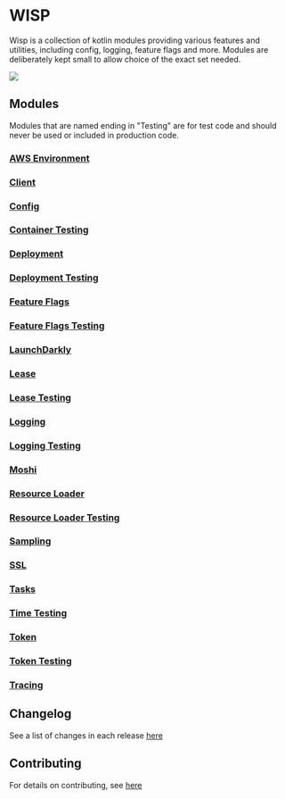 # WISP

Wisp is a collection of kotlin modules providing various features and utilities, including config, logging, feature
flags and more. Modules are deliberately kept small to allow choice of the exact set needed.

[<img src="https://img.shields.io/maven-central/v/app.cash.wisp/wisp-bom.svg?label=latest%20release"/>](http://search.maven.org/#search%7Cga%7C1%7Capp.cash.wisp)

## Modules

Modules that are named ending in "Testing" are for test code and should never be used or included in production code.

### [AWS Environment](wisp-aws-environment/README.md)

### [Client](wisp-client/README.md)

### [Config](wisp-config/README.md)

### [Container Testing](wisp-containers-testing/README.md)

### [Deployment](wisp-deployment/README.md)

### [Deployment Testing](wisp-deployment-testing/README.md)

### [Feature Flags](wisp-feature/README.md)

### [Feature Flags Testing](wisp-feature-testing/README.md)

### [LaunchDarkly](wisp-launchdarkly/README.md)

### [Lease](wisp-lease/README.md)

### [Lease Testing](wisp-lease-testing/README.md)

### [Logging](wisp-logging/README.md)

### [Logging Testing](wisp-logging-testing/README.md)

### [Moshi](wisp-moshi/README.md)

### [Resource Loader](wisp-resource-loader/README.md)

### [Resource Loader Testing](wisp-resource-loader-testing/README.md)

### [Sampling](wisp-sampling/README.md)

### [SSL](wisp-ssl/README.md)

### [Tasks](wisp-task/README.md)

### [Time Testing](wisp-time-testing/README.md)

### [Token](wisp-token/README.md)

### [Token Testing](wisp-token-testing/README.md)

### [Tracing](wisp-tracing/README.md)

## Changelog

See a list of changes in each release [here](CHANGELOG.md)

## Contributing

For details on contributing, see [here](CONTRIBUTING.md)
